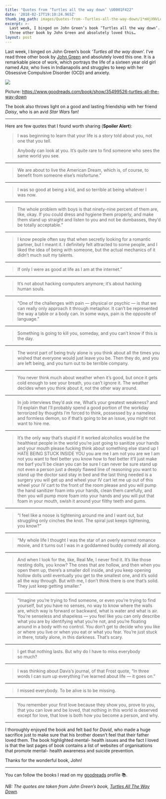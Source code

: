 ```yaml
---
title: "Quotes from ‘Turtles all the way down’ \U0001F422"
date: '2018-02-17T19:10:24.965Z'
thumb_img_path: images/Quotes-from--Turtles-all-the-way-down/1*mHjXNVLdKPzmdwNXXqmA2w.jpeg
excerpt: >-
  Last week, I binged on John Green’s book ‘Turtles all the way down’. I’ve read
  three other book by John Green and absolutely loved this…
layout: post
---
```

Last week, I binged on John Green’s book *‘Turtles all the way down’.* I’ve read three other book by [John Green](http://www.johngreenbooks.com/books/) and absolutely loved this one. It is a remarkable piece of work, which portrays the life of a sixteen year old girl named *Aza*, who lives in Indianapolis and struggles to keep with her Obsessive Compulsive Disorder (OCD) and anxiety.

![](/images/Quotes-from--Turtles-all-the-way-down/1*mHjXNVLdKPzmdwNXXqmA2w.jpeg)

<figcaption>Picture: <a href="https://www.goodreads.com/book/show/35499526-turtles-all-the-way-down" data-href="https://www.goodreads.com/book/show/35499526-turtles-all-the-way-down" class="markup--anchor markup--figure-anchor" rel="nofollow noopener noopener" target="_blank">https://www.goodreads.com/book/show/35499526-turtles-all-the-way-down</a></figcaption>

The book also throws light on a good and lasting friendship with her friend *Daisy*, who is an avid *Star Wars* fan!

* * *

Here are few quotes that I found worth sharing (**Spoiler Alert**):

> I was beginning to learn that your life is a story told about you, not one that you tell.

> Anybody can look at you. It’s quite rare to find someone who sees the same world you see.

* * *

> We are about to live the American Dream, which is, of course, to benefit from someone else’s misfortune.”

* * *

> I was so good at being a kid, and so terrible at being whatever I was now.

* * *

> The whole problem with boys is that ninety-nine percent of them are, like, okay. If you could dress and hygiene them properly, and make them stand up straight and listen to you and not be dumbasses, they’d be totally acceptable.”

* * *

> I know people often say that when secretly looking for a romantic partner, but I meant it. I definitely felt attracted to some people, and I liked the idea of being with someone, but the actual mechanics of it didn’t much suit my talents.

* * *

> If only I were as good at life as I am at the internet.”

* * *

> It’s not about hacking computers anymore; it’s about hacking human souls.

* * *

> “One of the challenges with pain — physical or psychic — is that we can really only approach it through metaphor. It can’t be represented the way a table or a body can. In some ways, pain is the opposite of language.”

* * *

> Something is going to kill you, someday, and you can’t know if this is the day.

* * *

> The worst part of being truly alone is you think about all the times you wished that everyone would just leave you be. Then they do, and you are left being, and you turn out to be terrible company.

* * *

> You never think much about weather when it’s good, but once it gets cold enough to see your breath, you can’t ignore it. The weather decides when you think about it, not the other way around.

* * *

> In job interviews they’d ask me, What’s your greatest weakness? and I’d explain that I’ll probably spend a good portion of the workday terrorized by thoughts I’m forced to think, possessed by a nameless and formless demon, so if that’s going to be an issue, you might not want to hire me.

* * *

> It’s the only way that’s stupid if it worked alcoholics would be the healthiest people in the world you’re just going to sanitize your hands and your mouth please fucking think about something else stand up I HATE BEING STUCK INSIDE YOU you are me I am not you are we I am not you want to feel better you know how to feel better it’ll just make me barf you’ll be clean you can be sure I can never be sure stand up not even a person just a deeply flawed line of reasoning you want to stand up the doctor said stay in bed and the last thing needed is a surgery you will get up and wheel your IV cart let me up out of this wheel your IV cart to the front of the room please and you will pump the hand sanitizer foam into your hands, clean them carefully, and then you will pump more foam into your hands and you will put that foam in your mouth, swish it around your filthy teeth and gums.

* * *

> “I feel like a noose is tightening around me and I want out, but struggling only cinches the knot. The spiral just keeps tightening, you know?”

* * *

> “My whole life I thought I was the star of an overly earnest romance movie, and it turns out I was in a goddamned buddy comedy all along.

* * *

> And when I look for the, like, Real Me, I never find it. It’s like those nesting dolls, you know? The ones that are hollow, and then when you open them up, there’s a smaller doll inside, and you keep opening hollow dolls until eventually you get to the smallest one, and it’s solid all the way through. But with me, I don’t think there is one that’s solid. They just keep getting smaller.”

* * *

> “Imagine you’re trying to find someone, or even you’re trying to find yourself, but you have no senses, no way to know where the walls are, which way is forward or backward, what is water and what is air. You’re senseless and shapeless — you feel like you can only describe what you are by identifying what you’re not, and you’re floating around in a body with no control. You don’t get to decide who you like or where you live or when you eat or what you fear. You’re just stuck in there, totally alone, in this darkness. That’s scary.

* * *

> I get that nothing lasts. But why do I have to miss everybody so much?

* * *

> I was thinking about Davis’s journal, of that Frost quote, “In three words I can sum up everything I’ve learned about life — it goes on.”

* * *

> I missed everybody. To be alive is to be missing.

* * *

> You remember your first love because they show you, prove to you, that you can love and be loved, that nothing in this world is deserved except for love, that love is both how you become a person, and why.

* * *

I thoroughly enjoyed the book and felt bad for *David*, who made a huge sacrifice just to make sure that his brother doesn’t feel that their father loved them. The book highlighted mental- health issues and the fact I loved is that the last pages of book contains a list of websites of organisations that promote mental- health awareness and suicide prevention.

Thanks for the wonderful book, John!

* * *

You can follow the books I read on my [goodreads](https://www.goodreads.com/saranshag) profile 📚.

*NB: The quotes are taken from John Green’s book,* [*Turtles All The Way Down*](http://www.johngreenbooks.com/turtles-all-the-way-down-book)*.*
